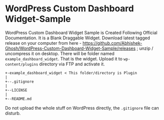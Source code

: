 # WordPress Custom Dashboard Widget-Sample

WordPress Custom Dashboard Widget Sample is Created Following Official Documentation. It is a Blank Draggable Widget. Download latest tagged release on your computer from here - https://github.com/Abhishek-Ghosh/WordPress-Custom-Dashboard-Widget-Sample/releases ; unzip / uncompress it on desktop. There will be folder named `example_dashboard_widget`. That is the widget. Upload it to `wp-content/plugins` directory via FTP and activate it.

````
+-example_dashboard_widget < This folder/directory is Plugin
|
+--.gitignore
|
+--LICENSE
|
+--README.md
````

Do not upload the whole stuff on WordPress directly, the `.gitignore` file can disturb. 
